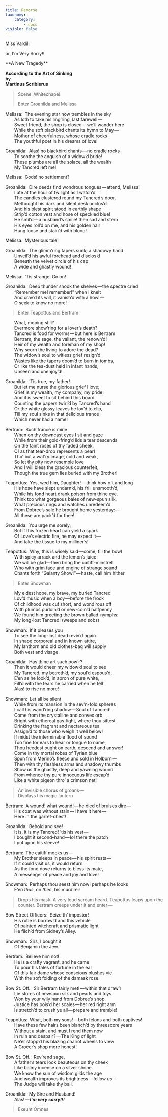 ```yaml
---
title: Remorse
taxonomy:
    category:
        - docs
visible: false
---
```


<div class="author">Miss Vardill</div>

<span class="title">or, I’m Very Sorry!!</span>
<div class="center" markdown="1">
**A New Tragedy**  

**According to the Art of Sinking**  
**by**  
**Martinus Scriblerus**  
</div>

> Scene: Whitechapel
> 
> Enter Groanilda and Melissa

Melissa:&ensp;The evening star now trembles in the sky  
&emsp;&emsp;As loth to take his ling’ring, last farewell —   
&emsp;&emsp;Sweet friend, the shop is closed — we’ll wander here  
&emsp;&emsp;While the soft blackbird chants its hymn to May —   
&emsp;&emsp;Mother of cheerfulness, whose cradle rocks  
&emsp;&emsp;The youthful poet in his dreams of love!

Groanilda:&ensp;Alas! no blackbird chants — no cradle rocks  
&emsp;&emsp;To soothe the anguish of a widow’d bride!  
&emsp;&emsp;These plumbs are all the solace, all the wealth  
&emsp;&emsp;My Tancred left me!

Melissa:&ensp;Gods! no settlement?

Groanilda:&ensp;Dire deeds find wondrous tongues — attend, Melissa!  
&emsp;&emsp;Late at the hour of twilight as I watch’d  
&emsp;&emsp;The candles clustered round my Tancred’s door,  
&emsp;&emsp;Methought his dark and silent desk unclos’d  
&emsp;&emsp;And his blest spirit stood in earthly shape  
&emsp;&emsp;Strip’d cotton vest and hose of speckled blue!  
&emsp;&emsp;He smil’d — a husband’s smile! then sad and stern  
&emsp;&emsp;His eyes roll’d on me, and his golden hair  
&emsp;&emsp;Hung loose and stain’d with blood!

Melissa:&ensp;Mysterious tale!

Groanilda:&ensp;The glimm’ring tapers sunk; a shadowy hand  
&emsp;&emsp;Unveil’d his awful forehead and disclos’d  
&emsp;&emsp;Beneath the velvet circle of his cap  
&emsp;&emsp;A wide and ghastly wound!

Melissa:&ensp;’Tis strange! Go on!

Groanilda:&ensp;Deep thunder shook the shelves — the spectre cried  
&emsp;&emsp;“Remember me! remember!” when I knelt  
&emsp;&emsp;And crav’d its will, it vanish’d with a howl —   
&emsp;&emsp;O seek to know no more!

> Enter Teapottus and Bertram

&emsp;&emsp;What, moping still?  
&emsp;&emsp;Evermore show’ring for a lover’s death?  
&emsp;&emsp;Tancred is food for worms — but here is Bertram  
&emsp;&emsp;Bertram, the sage, the valiant, the renown’d!  
&emsp;&emsp;Heir of my wealth and foreman of my shop!  
&emsp;&emsp;Why scorn the living to adore the dead?  
&emsp;&emsp;The widow’s soul to witless grief resign’d  
&emsp;&emsp;Wastes like the tapers doom’d to burn in tombs,  
&emsp;&emsp;Or like the tea-dust held in infant hands,  
&emsp;&emsp;Unseen and unenjoy’d!

Groanilda:&ensp;’Tis true, my father!  
&emsp;&emsp;But let me nurse the glorious grief I love;  
&emsp;&emsp;Grief is my wealth, my company, my pride!  
&emsp;&emsp;And it is sweet to sit behind this board  
&emsp;&emsp;Counting the papers twirl’d by Tancred’s hand  
&emsp;&emsp;Or the white glossy leaves he lov’d to clip,  
&emsp;&emsp;Till my soul sinks in that delicious trance  
&emsp;&emsp;Which never had a name!

Bertram:&ensp;Such trance is mine  
&emsp;&emsp;When on thy downcast eyes I sit and gaze  
&emsp;&emsp;While from their gold-fring’d lids a tear descends  
&emsp;&emsp;On the faint roses of thy faded cheek.  
&emsp;&emsp;O! as that tear-drop represents a pearl  
&emsp;&emsp;Tho’ but a wat’ry image, cold and weak,  
&emsp;&emsp;So let thy pity now resemble love  
&emsp;&emsp;And I will bless the gracious counterfeit,  
&emsp;&emsp;Though the true gem lies buried with my Brother!  

Teapottus:&ensp;Yes, wed him, Daughter! — think how oft and long  
&emsp;&emsp;His hose have slept undarn’d, his frill unsmooth’d,  
&emsp;&emsp;While his fond heart drank poison from thine eye.  
&emsp;&emsp;Think too what gorgeous bales of new-spun silk,  
&emsp;&emsp;What precious rings and watches unredeem’d  
&emsp;&emsp;From Dobree’s sale he brought home yesterday:—   
&emsp;&emsp;All these are pack’d for thee!

Groanilda:&ensp;You urge me sorely;  
&emsp;&emsp;But if this frozen heart can yield a spark  
&emsp;&emsp;Of Love’s electric fire, he may expect it —   
&emsp;&emsp;And take the tissue to my milliner’s!  

Teapottus:&ensp;Why, this is wisely said — come, fill the bowl  
&emsp;&emsp;With spicy arrack and the lemon’s juice:  
&emsp;&emsp;We will be glad — then bring the caitiff-minstrel  
&emsp;&emsp;Who with grim face and engine of strange sound  
&emsp;&emsp;Chants forth “Galanty Show!” — haste, call him hither.

> Enter Showman

&emsp;&emsp;My eldest hope, my brave, my buried Tancred  
&emsp;&emsp;Lov’d music when a boy — before the frock  
&emsp;&emsp;Of childhood was cut short, and wond’rous oft  
&emsp;&emsp;With plumbs purloin’d or new-coin’d halfpenny  
&emsp;&emsp;We found him greeting the brown ballad-nymphs:  
&emsp;&emsp;My long-lost Tancred! (weeps and sobs)

Showman:&ensp;If it pleases you  
&emsp;&emsp;To see the long-lost dead reviv’d again  
&emsp;&emsp;In shape corporeal and in known attire,  
&emsp;&emsp;My lanthorn and old clothes-bag will supply  
&emsp;&emsp;Both vest and visage.

Groanilda:&ensp;Has thine art such pow’r?  
&emsp;&emsp;Then it would cheer my widow’d soul to see  
&emsp;&emsp;My Tancred, my betroth’d, my soul’d espous’d,  
&emsp;&emsp;E’en as he look’d, in apron of pure white,  
&emsp;&emsp;Fill’d with the tears he carried when he fell  
&emsp;&emsp;Alas! to rise no more!  

Showman:&ensp;Let all be silent  
&emsp;&emsp;While from its mansion in the sev’n-fold spheres  
&emsp;&emsp;I call his wand’ring shadow — Soul of Tancred!  
&emsp;&emsp;Come from the crystalline and convex orb  
&emsp;&emsp;Bright with ethereal gas-light, where thou sittest  
&emsp;&emsp;Drinking the fragrant and nectareous tea  
&emsp;&emsp;Assign’d to those who weigh it well below!  
&emsp;&emsp;If midst the interminable flood of sound  
&emsp;&emsp;Too fine for ears to hear or tongue to name,  
&emsp;&emsp;Thou heedest ought on earth, descend and answer!  
&emsp;&emsp;Come in thy mortal robes of Tyrian blue  
&emsp;&emsp;Spun from Merino’s fleece and sold in Holborn —   
&emsp;&emsp;Then with thy fleshless arms and shadowy thumbs  
&emsp;&emsp;Show us the ghastly, deep and yawning wound  
&emsp;&emsp;From whence thy pure innocuous life escap’d  
&emsp;&emsp;Like a white pigeon thro’ a crimson net!  

> An invisible chorus of groans —   
> Displays his magic lantern

Bertram:&ensp;A wound! what wound! — he died of bruises dire —   
&emsp;&emsp;His coat was without stain — I have it here —   
&emsp;&emsp;Here in the garret-chest!  

Groanilda:&ensp;Behold and see!  
&emsp;&emsp;It is, it is my Tancred! ’tis his vest —   
&emsp;&emsp;I bought it second-hand — lo! there the patch  
&emsp;&emsp;I put upon his sleeve!

Bertram:&ensp;The caitiff mocks us —   
&emsp;&emsp;My Brother sleeps in peace — his spirit rests —   
&emsp;&emsp;If it could visit us, it would return  
&emsp;&emsp;As the fond dove returns to bless its mate,  
&emsp;&emsp;A messenger of peace and joy and love!  

Showman:&ensp;Perhaps thou seest him now! perhaps he looks  
&emsp;&emsp;E’en *thus*, on *thee*, his murd’rer!

> Drops his mask. A very loud scream heard. Teapottus leaps upon the counter. Bertram creeps under it and enter — 

Bow Street Officers:&ensp;Seize th’ impostor!  
&emsp;&emsp;His robe is borrow’d and this vehicle  
&emsp;&emsp;Of painted witchcraft and prismatic light  
&emsp;&emsp;He filch’d from Sidney’s Alley.  

Showman:&ensp;Sirs, I bought it  
&emsp;&emsp;Of Benjamin the Jew.

Bertram:&ensp;Believe him not!  
&emsp;&emsp;He is a crafty vagrant, and he came  
&emsp;&emsp;To pour his tales of fortune in the ear  
&emsp;&emsp;Of this fair dame whose conscious blushes vie  
&emsp;&emsp;With the soft folding of the damask rose.  

Bow St. Off.:&ensp;Sir Bertram fairly met! — within that draw’r  
&emsp;&emsp;Lie stores of newspun silk and pearls and toys  
&emsp;&emsp;Won by your wily hand from Dobree’s shop.  
&emsp;&emsp;Justice has pois’d her scales — her red right arm  
&emsp;&emsp;Is stretch’d to crush ye all — prepare and tremble!  

Teapottus:&ensp;What, both my sons! — both felons and both captives!  
&emsp;&emsp;Have these few hairs been blanch’d by threescore years  
&emsp;&emsp;Without a stain, and must I rend them now  
&emsp;&emsp;In ruin and despair? — The King of light  
&emsp;&emsp;Ne’er stopp’d his blazing chariot wheels to view  
&emsp;&emsp;A Grocer’s shop more honest!  

Bow St. Off.:&ensp;Rev’rend sage,  
&emsp;&emsp;A father’s tears look beauteous on thy cheek  
&emsp;&emsp;Like balmy incense on a silver shrine.  
&emsp;&emsp;We know the sun of wisdom gilds the age  
&emsp;&emsp;And wealth improves its brightness — follow *us* —   
&emsp;&emsp;The Judge will take thy bail.  

Groanilda:&ensp;My Sire and Husband!  
&emsp;&emsp;Alas! — ***I’m very sorry!!!***  

> Exeunt Omnes

